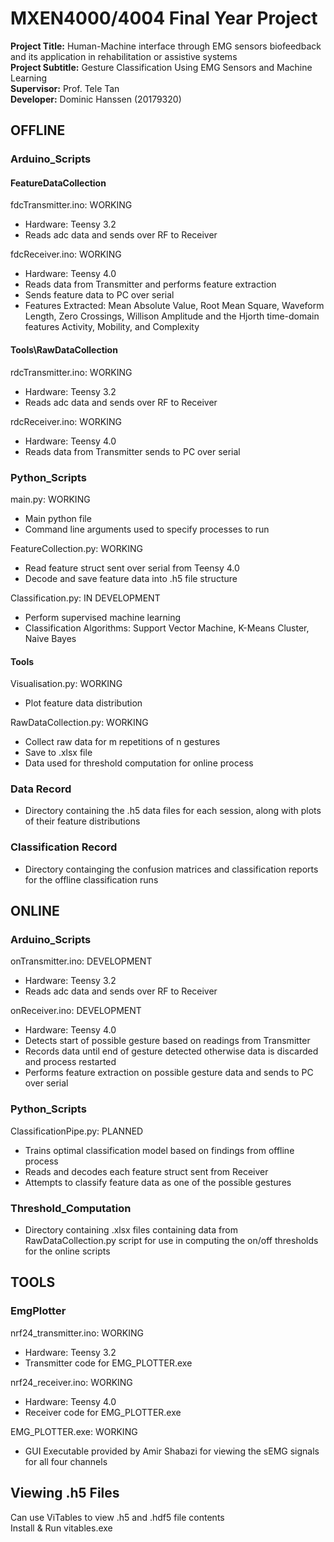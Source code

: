 # MXEN4000/4004 Final Year Project
**Project Title:** Human-Machine interface through EMG sensors biofeedback and its application in rehabilitation or assistive systems  
**Project Subtitle:** Gesture Classification Using EMG Sensors and Machine Learning  
**Supervisor:** Prof. Tele Tan  
**Developer:** Dominic Hanssen (20179320)  


## OFFLINE
### Arduino_Scripts
#### FeatureDataCollection
fdcTransmitter.ino: WORKING  
- Hardware: Teensy 3.2  
- Reads adc data and sends over RF to Receiver  

fdcReceiver.ino: WORKING  
- Hardware: Teensy 4.0  
- Reads data from Transmitter and performs feature extraction  
- Sends feature data to PC over serial  
- Features Extracted: Mean Absolute Value, Root Mean Square, Waveform Length, Zero Crossings, Willison Amplitude and the Hjorth time-domain features Activity, Mobility, and Complexity  

#### Tools\RawDataCollection
rdcTransmitter.ino: WORKING  
- Hardware: Teensy 3.2  
- Reads adc data and sends over RF to Receiver  

rdcReceiver.ino: WORKING  
- Hardware: Teensy 4.0  
- Reads data from Transmitter sends to PC over serial  

### Python_Scripts
main.py: WORKING  
- Main python file  
- Command line arguments used to specify processes to run  

FeatureCollection.py: WORKING  
- Read feature struct sent over serial from Teensy 4.0  
- Decode and save feature data into .h5 file structure  

Classification.py: IN DEVELOPMENT  
- Perform supervised machine learning  
- Classification Algorithms: Support Vector Machine, K-Means Cluster, Naive Bayes  

#### Tools
Visualisation.py: WORKING  
- Plot feature data distribution  

RawDataCollection.py: WORKING  
- Collect raw data for m repetitions of n gestures  
- Save to .xlsx file  
- Data used for threshold computation for online process  

### Data Record
- Directory containing the .h5 data files for each session, along with plots of their feature distributions  

### Classification Record
- Directory containging the confusion matrices and classification reports for the offline classification runs  


## ONLINE
### Arduino_Scripts
onTransmitter.ino: DEVELOPMENT  
- Hardware: Teensy 3.2  
- Reads adc data and sends over RF to Receiver  

onReceiver.ino: DEVELOPMENT  
- Hardware: Teensy 4.0  
- Detects start of possible gesture based on readings from Transmitter  
- Records data until end of gesture detected otherwise data is discarded and process restarted  
- Performs feature extraction on possible gesture data and sends to PC over serial  

### Python_Scripts
ClassificationPipe.py: PLANNED  
- Trains optimal classification model based on findings from offline process  
- Reads and decodes each feature struct sent from Receiver  
- Attempts to classify feature data as one of the possible gestures  

### Threshold_Computation
- Directory containing .xlsx files containing data from RawDataCollection.py script for use in computing the on/off thresholds for the online scripts  

## TOOLS
### EmgPlotter
nrf24_transmitter.ino: WORKING  
- Hardware: Teensy 3.2  
- Transmitter code for EMG_PLOTTER.exe  

nrf24_receiver.ino: WORKING  
- Hardware: Teensy 4.0  
- Receiver code for EMG_PLOTTER.exe  

EMG_PLOTTER.exe: WORKING  
- GUI Executable provided by Amir Shabazi for viewing the sEMG signals for all four channels  

## Viewing .h5 Files
Can use ViTables to view .h5 and .hdf5 file contents  
Install & Run vitables.exe  
